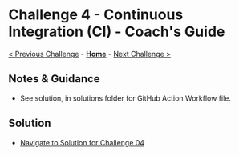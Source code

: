 # Challenge 4 - Continuous Integration (CI) - Coach's Guide

[< Previous Challenge](./Challenge03.md) - **[Home](README.md)** - [Next Challenge >](./Challenge05.md)

## Notes & Guidance

- See solution, in solutions folder for GitHub Action Workflow file.

## Solution 
- [Navigate to Solution for Challenge 04](./Solution/Challenge%2004/Solution04.yml)
